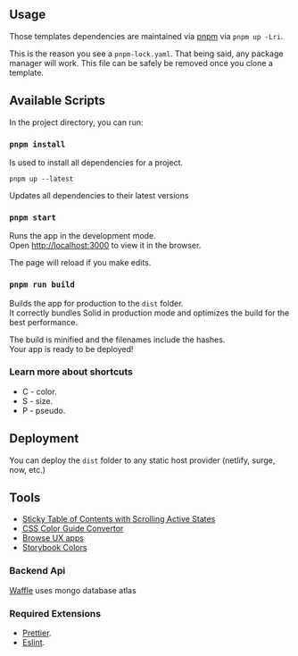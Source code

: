 ## Usage

Those templates dependencies are maintained via [pnpm](https://pnpm.io) via `pnpm up -Lri`.

This is the reason you see a `pnpm-lock.yaml`. That being said, any package manager will work. This file can be safely be removed once you clone a template.

## Available Scripts

In the project directory, you can run:

### `pnpm install`

Is used to install all dependencies for a project.

```
pnpm up --latest
```

Updates all dependencies to their latest versions

### `pnpm start`

Runs the app in the development mode.<br>
Open [http://localhost:3000](http://localhost:3000) to view it in the browser.

The page will reload if you make edits.<br>

### `pnpm run build`

Builds the app for production to the `dist` folder.<br>
It correctly bundles Solid in production mode and optimizes the build for the best performance.

The build is minified and the filenames include the hashes.<br>
Your app is ready to be deployed!

### Learn more about shortcuts

- C - color.
- S - size.
- P - pseudo.

## Deployment

You can deploy the `dist` folder to any static host provider (netlify, surge, now, etc.)

## Tools

- [Sticky Table of Contents with Scrolling Active States](https://css-tricks.com/sticky-table-of-contents-with-scrolling-active-states/)
- [CSS Color Guide Convertor](https://colorjs.io/apps/convert/?color=lime&precision=4)
- [Browse UX apps](https://mobbin.com/browse/ios/apps?sort=publishedAt)
- [Storybook Colors](https://workday.github.io/canvas-tokens/?path=/docs/docs-base-tokens--docs)

### Backend Api

[Waffle](https://github.com/Manviel/Waffle) uses mongo database atlas

### Required Extensions

- [Prettier](https://marketplace.visualstudio.com/items?itemName=esbenp.prettier-vscode).
- [Eslint](https://marketplace.visualstudio.com/items?itemName=dbaeumer.vscode-eslint).
